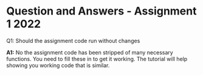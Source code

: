 # Question and Answers - Assignment 1 2022

Q1: Should the assignment code run without changes

**A1:** No the assignment code has been stripped of many necessary functions.  You need to fill these in to get it working. The tutorial will help showing you working code that is similar.
